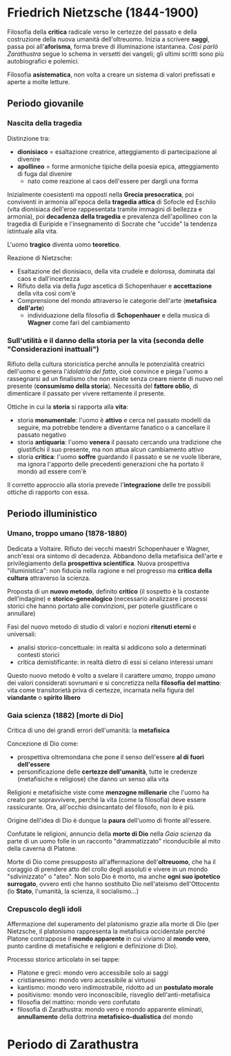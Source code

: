 # Friedrich Nietzsche (1844-1900)

Filosofia della **critica** radicale verso le certezze del passato e della costruzione della nuova umanità dell'oltreuomo.
Inizia a scrivere **saggi**, passa poi all'**aforisma**, forma breve di illuminazione istantanea. *Così parlò Zarathustra* segue lo schema in versetti dei vangeli; gli ultimi scritti sono più autobiografici e polemici.

Filosofia **asistematica**, non volta a creare un sistema di valori prefissati e aperte a molte letture.

## Periodo giovanile

### Nascita della tragedia

Distinzione tra:
* **dionisiaco** = esaltazione creatrice, atteggiamento di partecipazione al divenire
* **apollineo** = forme armoniche tipiche della poesia epica, atteggiamento di fuga dal divenire
  * nato come reazione al caos dell'essere per dargli una forma

Inizialmente coesistenti ma opposti nella **Grecia presocratica**, poi conviventi in armonia all'epoca della **tragedia attica** di Sofocle ed Eschilo (vita dionisiaca dell'eroe rappesentata tramite immagini di bellezza e armonia), poi **decadenza della tragedia** e prevalenza dell'apollineo con la tragedia di Euripide e l'insegnamento di Socrate che "uccide" la tendenza istintuale alla vita.

L'uomo **tragico** diventa uomo **teoretico**.

Reazione di Nietzsche:
* Esaltazione del dionisiaco, della vita crudele e dolorosa, dominata dal caos e dall'incertezza
* Rifiuto della via della *fuga* ascetica di Schopenhauer e **accettazione** della vita così com'è
* Comprensione del mondo attraverso le categorie dell'arte (**metafisica dell'arte**)
  * individuazione della filosofia di **Schopenhauer** e della musica di **Wagner** come fari del cambiamento


### Sull'utilità e il danno della storia per la vita (seconda delle "Considerazioni inattuali")

Rifiuto della cultura storicistica perché annulla le potenzialità creatrici dell'uomo e genera l'*idolatria del fatto*, cioè convince e piega l'uomo a rassegnarsi ad un finalismo che non esiste senza creare niente di nuovo nel presente (**consumismo della storia**). Necessità del **fattore oblio**, di dimenticare il passato per vivere rettamente il presente.

Ottiche in cui la **storia** si rapporta alla **vita**:
* storia **monumentale**: l'uomo è **attivo** e cerca nel passato modelli da seguire, ma potrebbe tendere a diventarne fanatico o a cancellare il passato negativo
* storia **antiquaria**: l'uomo **venera** il passato cercando una tradizione che giustifichi il suo presente, ma non attua alcun cambiamento attivo
* storia **critica**: l'uomo **soffre** guardando il passato e se ne vuole liberare, ma ignora l'apporto delle precedenti generazioni che ha portato il mondo ad essere com'è

Il corretto approccio alla storia prevede l'**integrazione** delle tre possibili ottiche di rapporto con essa.

## Periodo illuministico

### Umano, troppo umano (1878-1880)

Dedicata a Voltaire.
Rifiuto dei vecchi maestri Schopenhauer e Wagner, anch'essi ora sintomo di decadenza. Abbandono della metafisica dell'arte e privilegiamento della **prospettiva scientifica**.
Nuova prospettiva "illuministica": non fiducia nella ragione e nel progresso ma **critica della cultura** attraverso la scienza.

Proposta di un **nuovo metodo**, definito **critico** (il sospetto è la costante dell'indagine) e **storico-genealogico** (necessario analizzare i processi storici che hanno portato alle convinzioni, per poterle giustificare o annullare)

Fasi del nuovo metodo di studio di valori e nozioni **ritenuti eterni** e universali:
* analisi storico-concettuale: in realtà si addicono solo a determinati contesti storici
* critica demistificante: in realtà dietro di essi si celano interessi umani

Questo nuovo metodo è volto a svelare il carattere *umano, troppo umano* dei valori considerati sovrumani e si concretizza nella **filosofia del mattino**: vita come transitorietà priva di certezze, incarnata nella figura del **viandante** o **spirito libero**

### Gaia scienza (1882) [morte di Dio]

Critica di uno dei grandi errori dell'umanità: la **metafisica**

Concezione di Dio come:
* prospettiva oltremondana che pone il senso dell'essere **al di fuori dell'essere**
* personificazione delle **certezze dell'umanità**, tutte le credenze (metafisiche e religiose) che danno un senso alla vita

Religioni e metafisiche viste come **menzogne millenarie** che l'uomo ha creato per sopravvivere, perché la vita (come la filosofia) deve essere rassicurante. Ora, all'occhio disincantato del filosofo, non lo è più.

Origine dell'idea di Dio è dunque la **paura** dell'uomo di fronte all'essere.

Confutate le religioni, annuncio della **morte di Dio** nella *Gaia scienza* da parte di un uomo folle in un racconto "drammatizzato" riconducibile al mito della caverna di Platone.

Morte di Dio come presupposto all'affermazione dell'**oltreuomo**, che ha il coraggio di prendere atto del crollo degli assoluti e vivere in un mondo "sdivinizzato" o "ateo".
Non solo Dio è morto, ma anche **ogni suo ipotetico surrogato**, ovvero enti che hanno sostituito Dio nell'ateismo dell'Ottocento (lo **Stato**, l'umanità, la scienza, il socialismo...)

### Crepuscolo degli idoli

Affermazione del superamento del platonismo grazie alla morte di Dio (per Nietzsche, il platonismo rappresenta la metafisica occidentale perché Platone contrappose il **mondo apparente** in cui viviamo al **mondo vero**, punto cardine di metafisiche e religioni e definizione di Dio).

Processo storico articolato in sei tappe:
* Platone e greci: mondo vero accessibile solo ai saggi
* cristianesimo: mondo vero accessibile ai virtuosi
* kantismo: mondo vero indimostrabile, ridotto ad un **postulato morale**
* positivismo: mondo vero inconoscibile, risveglio dell'anti-metafisica
* filosofia del mattino: mondo vero confutato
* filosofia di Zarathustra: mondo vero e mondo apparente eliminati, **annullamento** della dottrina **metafisico-dualistica** del mondo


# Periodo di Zarathustra

